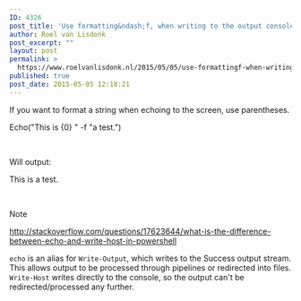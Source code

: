 ```yaml
---
ID: 4326
post_title: 'Use formatting&ndash;f, when writing to the output console with PowerShell'
author: Roel van Lisdonk
post_excerpt: ""
layout: post
permalink: >
  https://www.roelvanlisdonk.nl/2015/05/05/use-formattingf-when-writing-to-the-output-console-with-powershell/
published: true
post_date: 2015-05-05 12:18:21
---
```

<p>If you want to format a string when echoing to the screen, use parentheses.</p>  <p>Echo(&quot;This is {0} &quot; -f &quot;a test.&quot;)</p>  <p>&#160;</p>  <p>Will output:</p>  <p>This is a test. </p>  <p>&#160;</p>  <p>Note</p>  <p><a title="http://stackoverflow.com/questions/17623644/what-is-the-difference-between-echo-and-write-host-in-powershell" href="http://stackoverflow.com/questions/17623644/what-is-the-difference-between-echo-and-write-host-in-powershell">http://stackoverflow.com/questions/17623644/what-is-the-difference-between-echo-and-write-host-in-powershell</a></p>  <p><code>echo</code> is an alias for <code>Write-Output</code>, which writes to the Success output stream. This allows output to be processed through pipelines or redirected into files. <code>Write-Host</code> writes directly to the console, so the output can't be redirected/processed any further.</p>